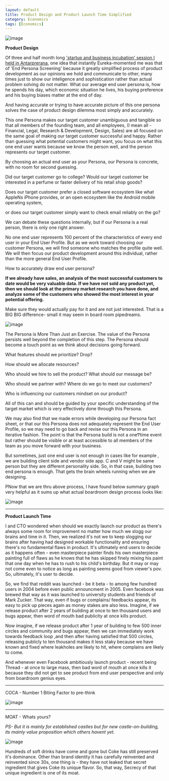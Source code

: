 ```yaml
---
layout: default
title: Product Design and Product Launch Time Simplified
category: Economics
tags: [Economics]
---
```


![image](https://github.com/sbibek086/write-the-docs/assets/11883023/efe152d7-c481-40ea-a8eb-1849dad58224)

**Product Design**

Of three and half month long ['startup and business incubation' session I held in Antarprerana](https://www.facebook.com/photo/?fbid=1003770539807492&set=a.1003770066474206), one idea that instantly Eureka-momented me was that of 'End Persona Screening' because it greatly simplified process of product development as our opinions we hold and communicate to other, many times just to show our inteligence and sophistication rather than actual problem solving do not matter. What our average end user persona is, how he spends his day, which economic situation he lives, his buying preference and his buying biases matter at the end of day.

And having accurate or trying to have accurate picture of this one persona solves the case of product design dilemma most simply and accurately.

This one Persona makes our target customer unambiguous and tangible so that all members of the founding team, and all employees, (I mean all - Financial, Legal, Research & Development, Design, Sales) are all focused on the same goal of making our target customer successful and happy. Rather than guessing what potential customers might want, you focus on what this one end user wants because we know the person well, and the person represents our target customer.

By choosing an actual end user as your Persona, our Persona is concrete, with no room for second guessing. 

Did our target customer go to college? Would our target customer be interested in a perfume or faster delivery of his retail shop goods? 

Does our target customer prefer a closed software ecosystem like what AppleNs iPhone provides, or an open ecosystem like the Android mobile operating system, 

or does our target customer simply want to check email reliably on the go? 

We can debate these questions internally, but if our Persona is a real person, there is only one right answer.

No one end user represents 100 percent of the characteristics of every end user in your End User Profile. But as we work toward choosing our customer Persona, we will find someone who matches the profile quite well. We will then focus our product development around this individual, rather than the more general End User Profile.

How to accurately draw end user persona?

**If we already have sales, an analysis of the most successful customers to date would be very valuable data. If we have not sold any product yet, then we should look at the primary market research you have done, and analyze some of the customers who showed the most interest in your potential offering.**

Make sure they would actually pay for it and are not just interested. That is a BIG BIG difference- small it may seem in board room pipedreams.

![image](https://github.com/sbibek086/write-the-docs/assets/11883023/4c66c010-d2f2-43d2-b864-854d33a828c9)

The Persona is More Than Just an Exercise. The value of the Persona persists well beyond the completion of this step. The Persona should become a touch point as we think about decisions going forward. 

What features should we prioritize? Drop? 

How should we allocate resources? 

Who should we hire to sell the product? What should our message be? 

Who should we partner with? Where do we go to meet our customers? 

Who is influencing our customers mindset on our product? 

All of this can and should be guided by your specific understanding of the target market which is very effectively done through this Persona.

We may also find that we made errors while developing our Persona fact sheet, or that our this Persona does not adequately represent the End User Profile, so we may need to go back and revise our this Persona in an iterative fashion. The point is that the Persona build is not a oneͲtime event but rather should be visible or at least accessible to all members of the team as you move forward with your business.

But sometimes, just one end user is not enough in cases like for example , we are building client side and vendor side app. C and V might be same person but they are different personality side. So, in that case, building two end persona is enough. That gets the brain wheels running when we are designing.

PNow that we are thru above process, I have found below summary graph very helpful as it sums up what actual boardroom design process looks like:

![image](https://github.com/sbibek086/write-the-docs/assets/11883023/6f699b51-da21-4711-8f3b-523a2e837a02)

-----

**Product Launch Time**

I and CTO wondered when should we exactly launch our product as there's always some room for improvement no matter how much we slogg our brains and time in it. Then, we realized it's not we to keep slogging our brains after having had designed workable functionality and ensuring there's no fundamental flaws in product. It's ultimately end users to decide as it happens often - even masterpiece painter finds his own masterpiece painting full of flaws as he knows that he has skipped finely mixing his paint that one day when he has to rush to his child's birthday. But it may or may not come even to notice as long as painting seems good from viewer's pov. So, ultimately, it's user to decide.

So, we find that reddit was launched - be it beta - to among few hundred users in 2004 before even public announcment in 2005. Even facebook was brewed that way as it was launched to university students and friends of Mark Zucker. That way, even if bugs or complains/ feedbacks appear, its easy to pick up pieces again as money stakes are also less. Imagine, if we release product after 2 years of building at once to ten thousand users and bugs appear, then word of mouth bad publicity at once kills product.

 Now imagine, if we release product after 1 year of building to few 500 inner circles and community and bugs appear, then we can immediately work towards feedback loop ,and then after having satisfied that 500 circles, releasing publicly to ten thousand makes it less staky because we have known and fixed where leakholes are likely to hit, where complains are likely to come.

And whenever even Facebook ambitiously launch product - recent being Thread - at once to large mass, then bad word of mouth at once kills it because they did not get to see product from end user perspective and only from boardroom genius eyes.

------
COCA - Number 1 Biting Factor to pre-think

![image](https://github.com/sbibek086/write-the-docs/assets/11883023/3dd4f8be-0240-446c-b792-8f9f45fb9802)

-------
MOAT - Whats yours? 

_PS- But it is mainly for established castles but for new castle-on-building, its mainly value proposition which others havent yet._

![image](https://github.com/sbibek086/write-the-docs/assets/11883023/016caa03-9fa0-4743-870e-cc7074d44817)

Hundreds of soft drinks have come and gone but Coke has still preserved it's dominance. Other than brand identity it has carefully reinvented and reinvented since 30s, one thing is - they have not leaked that secret ingredient that gives Coke its unique flavor. So, that way, Secrecy of that unique ingredient is one of its moat.


